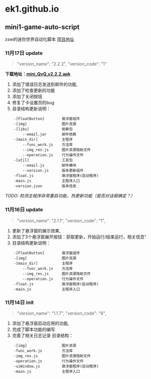 # ek1.github.io

## mini1-game-auto-script
zsw的迷你世界自动化脚本 [项目地址]("https://github.com/llw605/mini1-game-auto-script")
### 11月17日 update
> "version_name": "2.2.2",
> "version_code": "1"

**下载地址：[mini_QvQ_v2.2.2.apk](https://llw605.github.io/ek1.github.io/res/mini1_script/bins/mini_QvQ_v2.2.2.apk)**
1. 添加了错误日志发送到邮件的功能,
2. 添加了检查更新的功能
3. 添加了关闭按钮
4. 修复了卡设置页的bug
5. 目录结构更新说明：
   
```
    -[FloatButton]        悬浮窗组件
    -[img]                图片资源
    -[libs]               依赖包
        --email.jar       邮件依赖
    -[main_dir]           主程序
        --func_work.js    方法库
        --img_res.js      图片资源隐射文件
        --operation.js    行为操作文件
    -[util]               工具包
        --email.js        邮件模块
        --version.js      版本更新组件
    -float.js             悬浮窗程序(启动程序)
    -main.js              主程序入口
    -version.json         版本信息
```
*TODO: 检测主程序异常重启功能，热更新功能（是否对话框确定？）*
### 11月16日 update
> "version_name": "2.1.1",
> "version_code": "1",

1. 更新了悬浮窗的展示效果,
2. 添加了3个悬浮窗展开按钮：获取更新，开始运行/结束运行，相关信息"
3. 目录结构更新说明：
   
```
    -[FloatButton]        悬浮窗组件
    -[img]                图片资源
    -[main_dir]           主程序
        --func_work.js    方法库
        --img_res.js      图片资源隐射文件
        --operation.js    行为操作文件
    -float.js             悬浮窗程序(启动程序)
    -main.js              主程序入口
```


### 11月14日 init

> "version_name": "1.1.7",
> "version_code": "6",

1. 添加了悬浮窗启动应用的功能,
2. 完成了脚本功能的编写
3. 完善了相关日志记录
目录结构： 
```
    -[img]                图片资源
    -func_work.js         方法库
    -img_res.js           图片资源隐射文件
    -operation.js         行为操作文件
    -uiWindow.js          悬浮窗程序(启动程序)
    -main.js              主程序入口
```